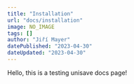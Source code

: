 ```yaml
---
title: "Installation"
url: "docs/installation"
image: NO_IMAGE
tags: []
author: "Jiří Mayer"
datePublished: "2023-04-30"
dateUpdated: "2023-04-30"
---
```


Hello, this is a testing unisave docs page!
